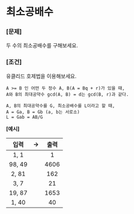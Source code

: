 # 최소공배수

### [문제]

두 수의 최소공배수를 구해보세요.

### [조건]

유클리드 호제법을 이용해보세요.

```
A >= B 인 어떤 두 정수 A, B(A = Bq + r)가 있을 때,
A와 B의 최대공약수 gcd(A, B) = d는 gcd(B, r)과 같다.

A, B의 최대공약수를 G, 최소공배수를 L이라고 할 때,
A = Ga, B = Gb (a, b는 서로소)
L = Gab = AB/G
```

**[예시]**

|  입력  | ->  | 출력 |
| :----: | --- | :--: |
|  1, 1  |     |  1   |
| 98, 49 |     | 4606 |
| 2, 81  |     | 162  |
|  3, 7  |     |  21  |
| 19, 87 |     | 1653 |
| 1, 40  |     |  40  |

